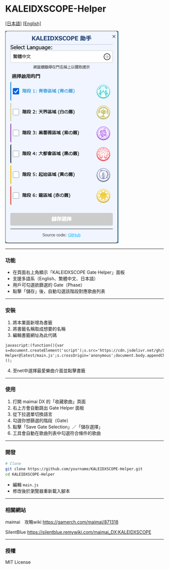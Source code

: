 # KALEIDXSCOPE-Helper
[[日本語]](https://github.com/XingYanTW/KALEIDXSCOPE-Helper/blob/main/README_JP.md) [[English]](https://github.com/XingYanTW/KALEIDXSCOPE-Helper/blob/main/README_EN.md)

![UI](https://raw.githubusercontent.com/XingYanTW/KALEIDXSCOPE-Helper/refs/heads/main/docs/UI_ZH_TW.png)


---

### 功能

- 在頁面右上角顯示「KALEIDXSCOPE Gate Helper」面板  
- 支援多語系（English、繁體中文、日本語）  
- 用戶可勾選欲篩選的 Gate（Phase）  
- 點擊「儲存」後，自動勾選該階段對應歌曲列表   

---

### 安裝

1. 將本業面新增為書籤  
2. 將書籤名稱取成想要的名稱
3. 編輯書籤網址為此代碼
```
javascript:(function(){var s=document.createElement('script');s.src='https://cdn.jsdelivr.net/gh/XingYanTW/KALEIDXSCOPE-Helper@latest/main.js';s.crossOrigin='anonymous';document.body.appendChild(s);})();
```
4. 至net中選擇最愛樂曲介面並點擊書籤

---

### 使用

1. 打開 maimai DX 的「收藏歌曲」頁面  
2. 右上方會自動跳出 Gate Helper 面板  
3. 從下拉選單切換語言  
4. 勾選你想篩選的階段（Gate）  
5. 點擊「Save Gate Selection」／「儲存選擇」  
6. 工具會自動在歌曲列表中勾選符合條件的歌曲  

---

### 開發

```bash
# Clone
git clone https://github.com/yourname/KALEIDXSCOPE-Helper.git
cd KALEIDXSCOPE-Helper
```

- 編輯 `main.js`  
- 修改後於瀏覽器重新載入腳本  

---

### 相關網站

maimai　攻略wiki https://gamerch.com/maimai/871318

SilentBlue https://silentblue.remywiki.com/maimai_DX:KALEIDXSCOPE

---


### 授權

MIT License  
